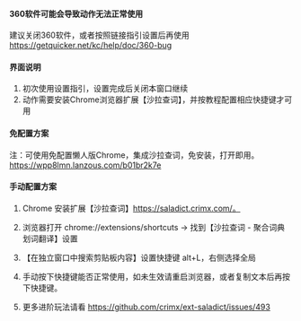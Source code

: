 #### 360软件可能会导致动作无法正常使用
建议关闭360软件，或者按照链接指引设置后再使用 https://getquicker.net/kc/help/doc/360-bug

#### 界面说明
1. 初次使用设置指引，设置完成后关闭本窗口继续
2. 动作需要安装Chrome浏览器扩展【沙拉查词】，并按教程配置相应快捷键才可用

#### 免配置方案
注：可使用免配置懒人版Chrome，集成沙拉查词，免安装，打开即用。
https://wpp8lmn.lanzous.com/b01br2k7e

#### 手动配置方案
1. Chrome 安装扩展【沙拉查词】https://saladict.crimx.com/。

2. 浏览器打开 chrome://extensions/shortcuts → 找到【沙拉查词 - 聚合词典划词翻译】设置

3. 【在独立窗口中搜索剪贴板内容】设置快捷键 alt+L，右侧选择全局

4. 手动按下快捷键能否正常使用，如未生效请重启浏览器，或者复制文本后再按下快捷键。

5. 更多进阶玩法请看 https://github.com/crimx/ext-saladict/issues/493
